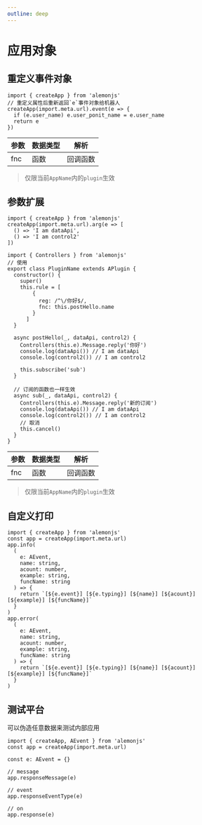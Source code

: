```yaml
---
outline: deep
---
```


# 应用对象

## 重定义事件对象

```typescript:line-numbers=1
import { createApp } from 'alemonjs'
// 重定义属性后重新返回`e`事件对象给机器人
createApp(import.meta.url).event(e => {
  if (e.user_name) e.user_ponit_name = e.user_name
  return e
})
```

| 参数 | 数据类型 | 解析     |
| ---- | -------- | -------- |
| fnc  | 函数     | 回调函数 |

> 仅限当前`AppName`内的`plugin`生效

## 参数扩展

```typescript:line-numbers=1
import { createApp } from 'alemonjs'
createApp(import.meta.url).arg(e => [
  () => 'I am dataApi',
  () => 'I am control2'
])
```

```ts:line-numbers=1
import { Controllers } from 'alemonjs'
// 使用
export class PluginName extends APlugin {
  constructor() {
    super()
    this.rule = [
        {
          reg: /^\/你好$/,
          fnc: this.postHello.name
        }
      ]
  }

  async postHello(_, dataApi, control2) {
    Controllers(this.e).Message.reply('你好')
    console.log(dataApi()) // I am dataApi
    console.log(control2()) // I am control2

    this.subscribe('sub')
  }

  // 订阅的函数也一样生效
  async sub(_, dataApi, control2) {
    Controllers(this.e).Message.reply('新的订阅')
    console.log(dataApi()) // I am dataApi
    console.log(control2()) // I am control2
    // 取消
    this.cancel()
  }
}
```

| 参数 | 数据类型 | 解析     |
| ---- | -------- | -------- |
| fnc  | 函数     | 回调函数 |

> 仅限当前`AppName`内的`plugin`生效

## 自定义打印

```typescript:line-numbers=1
import { createApp } from 'alemonjs'
const app = createApp(import.meta.url)
app.info(
  (
    e: AEvent,
    name: string,
    acount: number,
    example: string,
    funcName: string
  ) => {
    return `[${e.event}] [${e.typing}] [${name}] [${acount}] [${example}] [${funcName}]`
  }
)
app.error(
  (
    e: AEvent,
    name: string,
    acount: number,
    example: string,
    funcName: string
  ) => {
    return `[${e.event}] [${e.typing}] [${name}] [${acount}] [${example}] [${funcName}]`
  }
)
```

## 测试平台

可以伪造任意数据来测试内部应用

```typescript:line-numbers=1
import { createApp, AEvent } from 'alemonjs'
const app = createApp(import.meta.url)

const e: AEvent = {}

// message
app.responseMessage(e)

// event
app.responseEventType(e)

// on
app.response(e)
```
